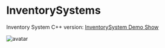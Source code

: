 # InventorySystems

Inventory System C++ version: [InventorySystem Demo Show](https://www.bilibili.com/video/BV15r4y1P7T6/)

![avatar](https://i.imgur.com/ylWnQRW.jpg)
